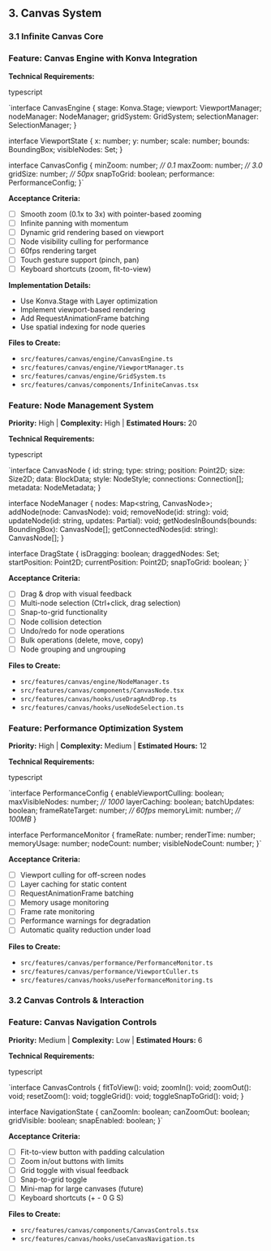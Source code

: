 ## 3. Canvas System

### 3.1 Infinite Canvas Core

### **Feature: Canvas Engine with Konva Integration**

**Technical Requirements:**

typescript

`interface CanvasEngine {
  stage: Konva.Stage;
  viewport: ViewportManager;
  nodeManager: NodeManager;
  gridSystem: GridSystem;
  selectionManager: SelectionManager;
}

interface ViewportState {
  x: number;
  y: number;
  scale: number;
  bounds: BoundingBox;
  visibleNodes: Set<string>;
}

interface CanvasConfig {
  minZoom: number;      *// 0.1*
  maxZoom: number;      *// 3.0*
  gridSize: number;     *// 50px*
  snapToGrid: boolean;
  performance: PerformanceConfig;
}`

**Acceptance Criteria:**

- [ ]  Smooth zoom (0.1x to 3x) with pointer-based zooming
- [ ]  Infinite panning with momentum
- [ ]  Dynamic grid rendering based on viewport
- [ ]  Node visibility culling for performance
- [ ]  60fps rendering target
- [ ]  Touch gesture support (pinch, pan)
- [ ]  Keyboard shortcuts (zoom, fit-to-view)

**Implementation Details:**

- Use Konva.Stage with Layer optimization
- Implement viewport-based rendering
- Add RequestAnimationFrame batching
- Use spatial indexing for node queries

**Files to Create:**

- `src/features/canvas/engine/CanvasEngine.ts`
- `src/features/canvas/engine/ViewportManager.ts`
- `src/features/canvas/engine/GridSystem.ts`
- `src/features/canvas/components/InfiniteCanvas.tsx`

### **Feature: Node Management System**

**Priority:** High | **Complexity:** High | **Estimated Hours:** 20

**Technical Requirements:**

typescript

`interface CanvasNode {
  id: string;
  type: string;
  position: Point2D;
  size: Size2D;
  data: BlockData;
  style: NodeStyle;
  connections: Connection[];
  metadata: NodeMetadata;
}

interface NodeManager {
  nodes: Map<string, CanvasNode>;
  addNode(node: CanvasNode): void;
  removeNode(id: string): void;
  updateNode(id: string, updates: Partial<CanvasNode>): void;
  getNodesInBounds(bounds: BoundingBox): CanvasNode[];
  getConnectedNodes(id: string): CanvasNode[];
}

interface DragState {
  isDragging: boolean;
  draggedNodes: Set<string>;
  startPosition: Point2D;
  currentPosition: Point2D;
  snapToGrid: boolean;
}`

**Acceptance Criteria:**

- [ ]  Drag & drop with visual feedback
- [ ]  Multi-node selection (Ctrl+click, drag selection)
- [ ]  Snap-to-grid functionality
- [ ]  Node collision detection
- [ ]  Undo/redo for node operations
- [ ]  Bulk operations (delete, move, copy)
- [ ]  Node grouping and ungrouping

**Files to Create:**

- `src/features/canvas/engine/NodeManager.ts`
- `src/features/canvas/components/CanvasNode.tsx`
- `src/features/canvas/hooks/useDragAndDrop.ts`
- `src/features/canvas/hooks/useNodeSelection.ts`

### **Feature: Performance Optimization System**

**Priority:** High | **Complexity:** Medium | **Estimated Hours:** 12

**Technical Requirements:**

typescript

`interface PerformanceConfig {
  enableViewportCulling: boolean;
  maxVisibleNodes: number;        *// 1000*
  layerCaching: boolean;
  batchUpdates: boolean;
  frameRateTarget: number;        *// 60fps*
  memoryLimit: number;            *// 100MB*
}

interface PerformanceMonitor {
  frameRate: number;
  renderTime: number;
  memoryUsage: number;
  nodeCount: number;
  visibleNodeCount: number;
}`

**Acceptance Criteria:**

- [ ]  Viewport culling for off-screen nodes
- [ ]  Layer caching for static content
- [ ]  RequestAnimationFrame batching
- [ ]  Memory usage monitoring
- [ ]  Frame rate monitoring
- [ ]  Performance warnings for degradation
- [ ]  Automatic quality reduction under load

**Files to Create:**

- `src/features/canvas/performance/PerformanceMonitor.ts`
- `src/features/canvas/performance/ViewportCuller.ts`
- `src/features/canvas/hooks/usePerformanceMonitoring.ts`

### 3.2 Canvas Controls & Interaction

### **Feature: Canvas Navigation Controls**

**Priority:** Medium | **Complexity:** Low | **Estimated Hours:** 6

**Technical Requirements:**

typescript

`interface CanvasControls {
  fitToView(): void;
  zoomIn(): void;
  zoomOut(): void;
  resetZoom(): void;
  toggleGrid(): void;
  toggleSnapToGrid(): void;
}

interface NavigationState {
  canZoomIn: boolean;
  canZoomOut: boolean;
  gridVisible: boolean;
  snapEnabled: boolean;
}`

**Acceptance Criteria:**

- [ ]  Fit-to-view button with padding calculation
- [ ]  Zoom in/out buttons with limits
- [ ]  Grid toggle with visual feedback
- [ ]  Snap-to-grid toggle
- [ ]  Mini-map for large canvases (future)
- [ ]  Keyboard shortcuts (+ - 0 G S)

**Files to Create:**

- `src/features/canvas/components/CanvasControls.tsx`
- `src/features/canvas/hooks/useCanvasNavigation.ts`